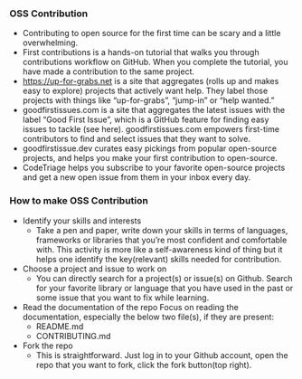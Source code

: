
### OSS Contribution
- Contributing to open source for the first time can be scary and a little overwhelming. 
- First contributions is a hands-on tutorial that walks you through contributions workflow on GitHub. When you complete the tutorial, you have made a contribution to the same project.
- https://up-for-grabs.net is a site that aggregates (rolls up and makes easy to explore) projects that actively want help. They label those projects with things like “up-for-grabs”, “jump-in” or “help wanted.”
- goodfirstissues.com is a site that aggregates the latest issues with the label “Good First Issue”, which is a GitHub feature for finding easy issues to tackle (see here). goodfirstissues.com empowers first-time contributors to find and select issues that they want to solve.
- goodfirstissue.dev curates easy pickings from popular open-source projects, and helps you make your first contribution to open-source.
- CodeTriage helps you subscribe to your favorite open-source projects and get a new open issue from them in your inbox every day.

### How to make OSS Contribution 
-  Identify your skills and interests
    - Take a pen and paper, write down your skills in terms of languages, frameworks or libraries that you’re most confident and comfortable with. This activity is more like a self-awareness kind of thing but it helps one identify the key(relevant) skills needed for contribution.
-  Choose a project and issue to work on
    - You can directly search for a project(s) or issue(s) on Github. Search for your favorite library or language that you have used in the past or some issue that you want to fix while learning.
-  Read the documentation of the repo
Focus on reading the documentation, especially the below two file(s), if they are present:
    - README.md
    - CONTRIBUTING.md
- Fork the repo
    - This is straightforward. Just log in to your Github account, open the repo that you want to fork, click the fork button(top right).
